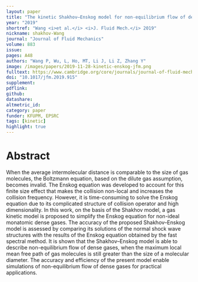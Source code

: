 ```yaml
---
layout: paper
title: "The kinetic Shakhov–Enskog model for non-equilibrium flow of dense gases"
year: "2019"
shortref: "Wang <i>et al.</i> <i>J. Fluid Mech.</i> 2019"
nickname: shakhov-Wang
journal: "Journal of Fluid Mechanics"
volume: 883
issue:
pages: A48
authors: "Wang P, Wu, L, Ho, MT, Li J, Li Z, Zhang Y"
image: /images/papers/2019-11-28-kinetic-enskog-jfm.png
fulltext: https://www.cambridge.org/core/journals/journal-of-fluid-mechanics/article/kinetic-shakhovenskog-model-for-nonequilibrium-flow-of-dense-gases/E9EE5410DAD0477A1D3BDB0FE500608B
doi: "10.1017/jfm.2019.915" 
supplement:
pdflink:
github:
datashare: 
altmetric_id: 
category: paper
funder: KFUPM, EPSRC
tags: [kinetic]
highlight: true
---
```


# Abstract 

When the average intermolecular distance is comparable to the size of gas molecules, the Boltzmann equation, based on the dilute gas assumption, becomes invalid. The Enskog equation was developed to account for this finite size effect that makes the collision non-local and increases the collision frequency. However, it is time-consuming to solve the Enskog equation due to its complicated structure of collision operator and high dimensionality. In this work, on the basis of the Shakhov model, a gas kinetic model is proposed to simplify the Enskog equation for non-ideal monatomic dense gases. The accuracy of the proposed Shakhov–Enskog model is assessed by comparing its solutions of the normal shock wave structures with the results of the Enskog equation obtained by the fast spectral method. It is shown that the Shakhov–Enskog model is able to describe non-equilibrium flow of dense gases, when the maximum local mean free path of gas molecules is still greater than the size of a molecular diameter. The accuracy and efficiency of the present model enable simulations of non-equilibrium flow of dense gases for practical applications.

